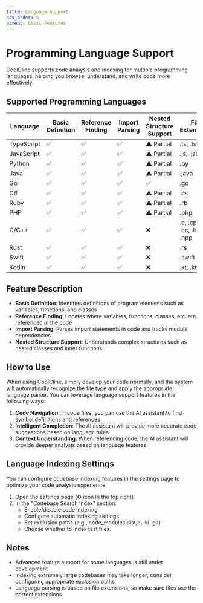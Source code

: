 ```yaml
---
title: Language Support
nav_order: 5
parent: Basic Features
---
```


# Programming Language Support

CoolCline supports code analysis and indexing for multiple programming languages, helping you browse, understand, and write code more effectively.

## Supported Programming Languages

| Language   | Basic Definition | Reference Finding | Import Parsing | Nested Structure Support | File Extensions         |
| ---------- | ---------------- | ----------------- | -------------- | ------------------------ | ----------------------- |
| TypeScript | ✅               | ✅                | ✅             | ⚠️ Partial               | .ts, .tsx               |
| JavaScript | ✅               | ✅                | ✅             | ⚠️ Partial               | .js, .jsx               |
| Python     | ✅               | ✅                | ✅             | ⚠️ Partial               | .py                     |
| Java       | ✅               | ✅                | ✅             | ⚠️ Partial               | .java                   |
| Go         | ✅               | ✅                | ✅             | ✅                       | .go                     |
| C#         | ✅               | ✅                | ✅             | ⚠️ Partial               | .cs                     |
| Ruby       | ✅               | ✅                | ✅             | ⚠️ Partial               | .rb                     |
| PHP        | ✅               | ✅                | ✅             | ⚠️ Partial               | .php                    |
| C/C++      | ✅               | ✅                | ✅             | ❌                       | .c, .cpp, .cc, .h, .hpp |
| Rust       | ✅               | ✅                | ✅             | ❌                       | .rs                     |
| Swift      | ✅               | ✅                | ✅             | ❌                       | .swift                  |
| Kotlin     | ✅               | ✅                | ✅             | ❌                       | .kt, .kts               |

## Feature Description

- **Basic Definition**: Identifies definitions of program elements such as variables, functions, and classes
- **Reference Finding**: Locates where variables, functions, classes, etc. are referenced in the code
- **Import Parsing**: Parses import statements in code and tracks module dependencies
- **Nested Structure Support**: Understands complex structures such as nested classes and inner functions

## How to Use

When using CoolCline, simply develop your code normally, and the system will automatically recognize the file type and apply the appropriate language parser. You can leverage language support features in the following ways:

1. **Code Navigation**: In code files, you can use the AI assistant to find symbol definitions and references
2. **Intelligent Completion**: The AI assistant will provide more accurate code suggestions based on language rules
3. **Context Understanding**: When referencing code, the AI assistant will provide deeper analysis based on language features

## Language Indexing Settings

You can configure codebase indexing features in the settings page to optimize your code analysis experience:

1. Open the settings page (⚙️ icon in the top right)
2. In the "Codebase Search Index" section:
    - Enable/disable code indexing
    - Configure automatic indexing settings
    - Set exclusion paths (e.g., node_modules,dist,build,.git)
    - Choose whether to index test files

## Notes

- Advanced feature support for some languages is still under development
- Indexing extremely large codebases may take longer; consider configuring appropriate exclusion paths
- Language parsing is based on file extensions, so make sure files use the correct extensions
